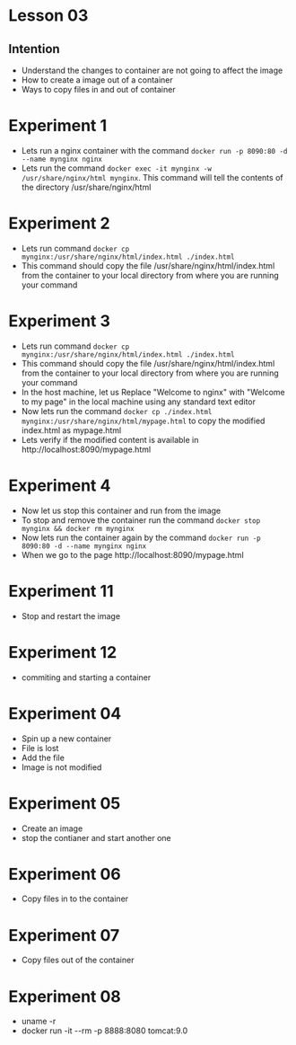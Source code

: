 # Lesson 03

## Intention
 * Understand the changes to container are not going to affect the image
 * How to create a image out of a container
 * Ways to copy files in and out of container

# Experiment 1
 * Lets run a nginx container with the command `docker run -p 8090:80 -d --name mynginx nginx`
 * Lets run the command `docker exec -it mynginx -w /usr/share/nginx/html mynginx`. This command will tell the contents of the directory /usr/share/nginx/html
 
# Experiment 2
 * Lets run command `docker cp mynginx:/usr/share/nginx/html/index.html ./index.html`
 * This command should copy the file /usr/share/nginx/html/index.html from the container to your local directory from where you are running your command

# Experiment 3
 * Lets run command `docker cp mynginx:/usr/share/nginx/html/index.html ./index.html`
 * This command should copy the file /usr/share/nginx/html/index.html from the container to your local directory from where you are running your command
 * In the host machine, let us Replace "Welcome to nginx" with "Welcome to my page" in the local machine using any standard text editor
 * Now lets run the command `docker cp ./index.html mynginx:/usr/share/nginx/html/mypage.html` to copy the modified index.html as mypage.html
 * Lets verify if the modified content is available in http://localhost:8090/mypage.html

# Experiment 4
 * Now let us stop this container and run from the image
 * To stop and remove the container run the command `docker stop mynginx && docker rm mynginx`
 * Now lets run the container again by the command `docker run -p 8090:80 -d --name mynginx nginx`
 * When we go to the page http://localhost:8090/mypage.html
 

 
# Experiment 11
 * Stop and restart the image
 
# Experiment 12
 * commiting and starting a container
 

# Experiment 04
 * Spin up a new container
 * File is lost
 * Add the file
 * Image is not modified
 
# Experiment 05
 * Create an image
 * stop the contianer and start another one
 
# Experiment 06
 * Copy files in to the container

# Experiment 07
 * Copy files out of the container

# Experiment 08
 * uname -r
 * docker run -it --rm -p 8888:8080 tomcat:9.0

